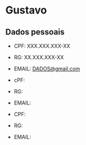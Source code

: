  #  Gustavo
 
 ## Dados pessoais

 - CPF: XXX.XXX.XXX-XX
 - RG: XX.XXX.XXX-XX
 - EMAIL: DADOS@gmail.com


 - cPF: 
 - RG: 
 - EMAIL: 

 - CPF: 
 - RG: 
 - EMAIL: 



